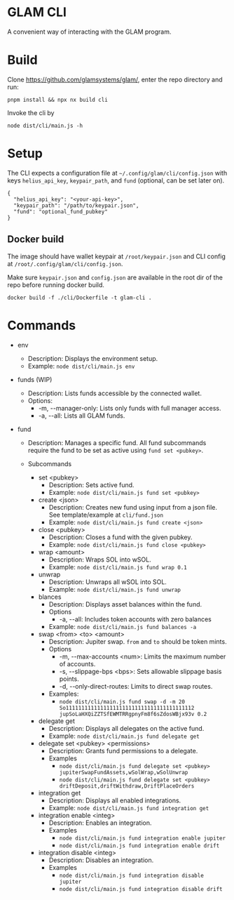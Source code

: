 # GLAM CLI

A convenient way of interacting with the GLAM program.

# Build

Clone https://github.com/glamsystems/glam/, enter the repo directory and run:

```
pnpm install && npx nx build cli
```

Invoke the cli by

```
node dist/cli/main.js -h
```

# Setup

The CLI expects a configuration file at `~/.config/glam/cli/config.json` with keys `helius_api_key`, `keypair_path`, and `fund` (optional, can be set later on).

```
{
  "helius_api_key": "<your-api-key>",
  "keypair_path": "/path/to/keypair.json",
  "fund": "optional_fund_pubkey"
}
```

## Docker build

The image should have wallet keypair at `/root/keypair.json` and CLI config at `/root/.config/glam/cli/config.json`.

Make sure `keypair.json` and `config.json` are available in the root dir of the repo before running docker build.

```
docker build -f ./cli/Dockerfile -t glam-cli .
```

# Commands

- env

  - Description: Displays the environment setup.
  - Example: `node dist/cli/main.js env`

- funds (WIP)

  - Description: Lists funds accessible by the connected wallet.
  - Options:
    - -m, --manager-only: Lists only funds with full manager access.
    - -a, --all: Lists all GLAM funds.

- fund

  - Description: Manages a specific fund. All fund subcommands require the fund to be set as active using `fund set <pubkey>`.
  - Subcommands

    - set \<pubkey>
      - Description: Sets active fund.
      - Example: `node dist/cli/main.js fund set <pubkey>`
    - create \<json>
      - Description: Creates new fund using input from a json file. See template/example at `cli/fund.json`
      - Example: `node dist/cli/main.js fund create <json>`
    - close \<pubkey>
      - Description: Closes a fund with the given pubkey.
      - Example: `node dist/cli/main.js fund close <pubkey>`
    - wrap \<amount>
      - Description: Wraps SOL into wSOL.
      - Example: `node dist/cli/main.js fund wrap 0.1`
    - unwrap
      - Description: Unwraps all wSOL into SOL.
      - Example: `node dist/cli/main.js fund unwrap`
    - blances
      - Description: Displays asset balances within the fund.
      - Options
        - -a, --all: Includes token accounts with zero balances
      - Example: `node dist/cli/main.js fund balances -a`
    - swap \<from> \<to> \<amount>
      - Description: Jupiter swap. `from` and `to` should be token mints.
      - Options
        - -m, --max-accounts \<num>: Limits the maximum number of accounts.
        - -s, --slippage-bps \<bps>: Sets allowable slippage basis points.
        - -d, --only-direct-routes: Limits to direct swap routes.
      - Examples:
        - `node dist/cli/main.js fund swap -d -m 20 So11111111111111111111111111111111111111112 jupSoLaHXQiZZTSfEWMTRRgpnyFm8f6sZdosWBjx93v 0.2`
    - delegate get
      - Description: Displays all delegates on the active fund.
      - Example: `node dist/cli/main.js fund delegate get`
    - delegate set \<pubkey> \<permissions>
      - Description: Grants fund permissions to a delegate.
      - Examples
        - `node dist/cli/main.js fund delegate set <pubkey> jupiterSwapFundAssets,wSolWrap,wSolUnwrap`
        - `node dist/cli/main.js fund delegate set <pubkey> driftDeposit,driftWithdraw,DriftPlaceOrders`
    - integration get
      - Description: Displays all enabled integrations.
      - Example: `node dist/cli/main.js fund integration get`
    - integration enable \<integ>
      - Description: Enables an integration.
      - Examples
        - `node dist/cli/main.js fund integration enable jupiter`
        - `node dist/cli/main.js fund integration enable drift`
    - integration disable \<integ>
      - Description: Disables an integration.
      - Examples
        - `node dist/cli/main.js fund integration disable jupiter`
        - `node dist/cli/main.js fund integration disable drift`
